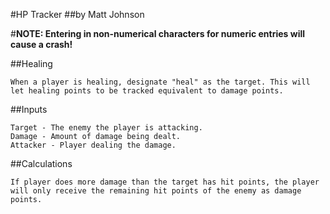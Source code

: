 #HP Tracker
##by Matt Johnson

#**NOTE: Entering in non-numerical characters for numeric entries will cause a crash!**

##Healing

	When a player is healing, designate "heal" as the target. This will let healing points to be tracked equivalent to damage points.

##Inputs
	
	Target - The enemy the player is attacking.
	Damage - Amount of damage being dealt.
	Attacker - Player dealing the damage.

##Calculations
	
	If player does more damage than the target has hit points, the player will only receive the remaining hit points of the enemy as damage points.